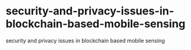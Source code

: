 # security-and-privacy-issues-in-blockchain-based-mobile-sensing
security and privacy issues in blockchain based mobile sensing

